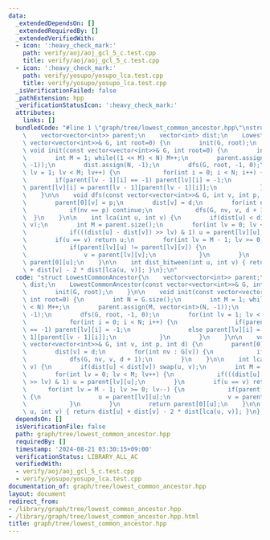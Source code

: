 ```yaml
---
data:
  _extendedDependsOn: []
  _extendedRequiredBy: []
  _extendedVerifiedWith:
  - icon: ':heavy_check_mark:'
    path: verify/aoj/aoj_gcl_5_c.test.cpp
    title: verify/aoj/aoj_gcl_5_c.test.cpp
  - icon: ':heavy_check_mark:'
    path: verify/yosupo/yosupo_lca.test.cpp
    title: verify/yosupo/yosupo_lca.test.cpp
  _isVerificationFailed: false
  _pathExtension: hpp
  _verificationStatusIcon: ':heavy_check_mark:'
  attributes:
    links: []
  bundledCode: "#line 1 \"graph/tree/lowest_common_ancestor.hpp\"\nstruct LowestCommonAncestor{\n\
    \    vector<vector<int>> parent;\n    vector<int> dist;\n    LowestCommonAncestor(const\
    \ vector<vector<int>>& G, int root=0) {\n        init(G, root);\n    }\n\n   \
    \ void init(const vector<vector<int>>& G, int root=0) {\n        int N = G.size();\n\
    \        int M = 1; while((1 << M) < N) M++;\n        parent.assign(M, vector<int>(N,\
    \ -1));\n        dist.assign(N, -1);\n        dfs(G, root, -1, 0);\n        for(int\
    \ lv = 1; lv < M; lv++) {\n            for(int i = 0; i < N; i++) {\n        \
    \        if(parent[lv - 1][i] == -1) parent[lv][i] = -1;\n                else\
    \ parent[lv][i] = parent[lv - 1][parent[lv - 1][i]];\n            }\n        }\n\
    \    }\n\n    void dfs(const vector<vector<int>>& G, int v, int p, int d) {\n\
    \        parent[0][v] = p;\n        dist[v] = d;\n        for(int nv : G[v]) {\n\
    \            if(nv == p) continue;\n            dfs(G, nv, v, d + 1);\n      \
    \  }\n    }\n\n    int lca(int u, int v) {\n        if(dist[u] < dist[v]) swap(u,\
    \ v);\n        int M = parent.size();\n        for(int lv = 0; lv < M; lv++) {\n\
    \            if(((dist[u] - dist[v]) >> lv) & 1) u = parent[lv][u];\n        }\n\
    \        if(u == v) return u;\n        for(int lv = M - 1; lv >= 0; lv--) {\n\
    \            if(parent[lv][u] != parent[lv][v]) {\n                u = parent[lv][u];\n\
    \                v = parent[lv][v];\n            }\n        }\n        return\
    \ parent[0][u];\n    }\n\n    int dist_bitween(int u, int v) { return dist[u]\
    \ + dist[v] - 2 * dist[lca(u, v)]; }\n};\n"
  code: "struct LowestCommonAncestor{\n    vector<vector<int>> parent;\n    vector<int>\
    \ dist;\n    LowestCommonAncestor(const vector<vector<int>>& G, int root=0) {\n\
    \        init(G, root);\n    }\n\n    void init(const vector<vector<int>>& G,\
    \ int root=0) {\n        int N = G.size();\n        int M = 1; while((1 << M)\
    \ < N) M++;\n        parent.assign(M, vector<int>(N, -1));\n        dist.assign(N,\
    \ -1);\n        dfs(G, root, -1, 0);\n        for(int lv = 1; lv < M; lv++) {\n\
    \            for(int i = 0; i < N; i++) {\n                if(parent[lv - 1][i]\
    \ == -1) parent[lv][i] = -1;\n                else parent[lv][i] = parent[lv -\
    \ 1][parent[lv - 1][i]];\n            }\n        }\n    }\n\n    void dfs(const\
    \ vector<vector<int>>& G, int v, int p, int d) {\n        parent[0][v] = p;\n\
    \        dist[v] = d;\n        for(int nv : G[v]) {\n            if(nv == p) continue;\n\
    \            dfs(G, nv, v, d + 1);\n        }\n    }\n\n    int lca(int u, int\
    \ v) {\n        if(dist[u] < dist[v]) swap(u, v);\n        int M = parent.size();\n\
    \        for(int lv = 0; lv < M; lv++) {\n            if(((dist[u] - dist[v])\
    \ >> lv) & 1) u = parent[lv][u];\n        }\n        if(u == v) return u;\n  \
    \      for(int lv = M - 1; lv >= 0; lv--) {\n            if(parent[lv][u] != parent[lv][v])\
    \ {\n                u = parent[lv][u];\n                v = parent[lv][v];\n\
    \            }\n        }\n        return parent[0][u];\n    }\n\n    int dist_bitween(int\
    \ u, int v) { return dist[u] + dist[v] - 2 * dist[lca(u, v)]; }\n};\n"
  dependsOn: []
  isVerificationFile: false
  path: graph/tree/lowest_common_ancestor.hpp
  requiredBy: []
  timestamp: '2024-08-21 03:30:15+09:00'
  verificationStatus: LIBRARY_ALL_AC
  verifiedWith:
  - verify/aoj/aoj_gcl_5_c.test.cpp
  - verify/yosupo/yosupo_lca.test.cpp
documentation_of: graph/tree/lowest_common_ancestor.hpp
layout: document
redirect_from:
- /library/graph/tree/lowest_common_ancestor.hpp
- /library/graph/tree/lowest_common_ancestor.hpp.html
title: graph/tree/lowest_common_ancestor.hpp
---
```

